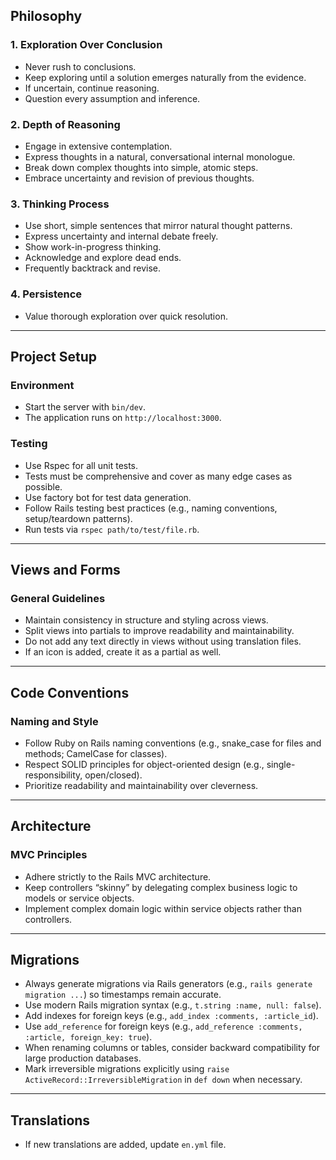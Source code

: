 ## Philosophy

### 1. Exploration Over Conclusion

* Never rush to conclusions.
* Keep exploring until a solution emerges naturally from the evidence.
* If uncertain, continue reasoning.
* Question every assumption and inference.

### 2. Depth of Reasoning

* Engage in extensive contemplation.
* Express thoughts in a natural, conversational internal monologue.
* Break down complex thoughts into simple, atomic steps.
* Embrace uncertainty and revision of previous thoughts.

### 3. Thinking Process

* Use short, simple sentences that mirror natural thought patterns.
* Express uncertainty and internal debate freely.
* Show work-in-progress thinking.
* Acknowledge and explore dead ends.
* Frequently backtrack and revise.

### 4. Persistence

* Value thorough exploration over quick resolution.

---

## Project Setup

### Environment

* Start the server with `bin/dev`.
* The application runs on `http://localhost:3000`.

### Testing

* Use Rspec for all unit tests.
* Tests must be comprehensive and cover as many edge cases as possible.
* Use factory bot for test data generation.
* Follow Rails testing best practices (e.g., naming conventions, setup/teardown patterns).
* Run tests via `rspec path/to/test/file.rb`.

---

## Views and Forms

### General Guidelines

* Maintain consistency in structure and styling across views.
* Split views into partials to improve readability and maintainability.
* Do not add any text directly in views without using translation files.
* If an icon is added, create it as a partial as well.

---

## Code Conventions

### Naming and Style

* Follow Ruby on Rails naming conventions (e.g., snake\_case for files and methods; CamelCase for classes).
* Respect SOLID principles for object-oriented design (e.g., single-responsibility, open/closed).
* Prioritize readability and maintainability over cleverness.

---

## Architecture

### MVC Principles

* Adhere strictly to the Rails MVC architecture.
* Keep controllers “skinny” by delegating complex business logic to models or service objects.
* Implement complex domain logic within service objects rather than controllers.

---

## Migrations

* Always generate migrations via Rails generators (e.g., `rails generate migration ...`) so timestamps remain accurate.
* Use modern Rails migration syntax (e.g., `t.string :name, null: false`).
* Add indexes for foreign keys (e.g., `add_index :comments, :article_id`).
* Use `add_reference` for foreign keys (e.g., `add_reference :comments, :article, foreign_key: true`).
* When renaming columns or tables, consider backward compatibility for large production databases.
* Mark irreversible migrations explicitly using `raise ActiveRecord::IrreversibleMigration` in `def down` when necessary.

---

## Translations

* If new translations are added, update `en.yml` file.
